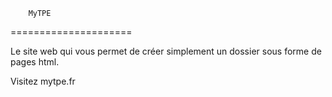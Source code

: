         MyTPE
=====================

Le site web qui vous permet de créer simplement un dossier
sous forme de pages html.

Visitez mytpe.fr
